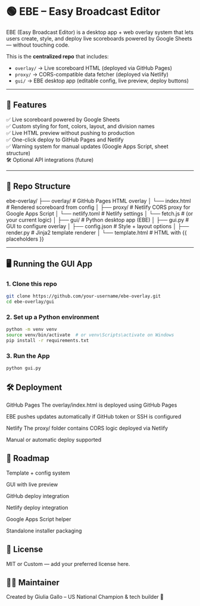 # 🟢 EBE – Easy Broadcast Editor

EBE (Easy Broadcast Editor) is a desktop app + web overlay system that lets users create, style, and deploy live scoreboards powered by Google Sheets — without touching code.

This is the **centralized repo** that includes:
- `overlay/` → Live scoreboard HTML (deployed via GitHub Pages)
- `proxy/` → CORS-compatible data fetcher (deployed via Netlify)
- `gui/` → EBE desktop app (editable config, live preview, deploy buttons)

---

## 🚀 Features

✅ Live scoreboard powered by Google Sheets  
✅ Custom styling for font, colors, layout, and division names  
✅ Live HTML preview without pushing to production  
✅ One-click deploy to GitHub Pages and Netlify  
✅ Warning system for manual updates (Google Apps Script, sheet structure)  
🛠 Optional API integrations (future)

---

## 📁 Repo Structure

ebe-overlay/
├── overlay/ # GitHub Pages HTML overlay
│ └── index.html # Rendered scoreboard from config
│
├── proxy/ # Netlify CORS proxy for Google Apps Script
│ └── netlify.toml # Netlify settings
│ └── fetch.js # (or your current logic)
│
├── gui/ # Python desktop app (EBE)
│ ├── gui.py # GUI to configure overlay
│ ├── config.json # Style + layout options
│ ├── render.py # Jinja2 template renderer
│ └── template.html # HTML with {{ placeholders }}


---

## 🖥️ Running the GUI App

### 1. Clone this repo

```bash
git clone https://github.com/your-username/ebe-overlay.git
cd ebe-overlay/gui
```

### 2. Set up a Python environment

```bash
python -m venv venv
source venv/bin/activate  # or venv\Scripts\activate on Windows
pip install -r requirements.txt
```


### 3. Run the App
```bash
python gui.py
```

## 🛠 Deployment
GitHub Pages
The overlay/index.html is deployed using GitHub Pages

EBE pushes updates automatically if GitHub token or SSH is configured

Netlify
The proxy/ folder contains CORS logic deployed via Netlify

Manual or automatic deploy supported

## 🧠 Roadmap
 Template + config system

 GUI with live preview

 GitHub deploy integration

 Netlify deploy integration

 Google Apps Script helper

 Standalone installer packaging

## 📖 License
MIT or Custom — add your preferred license here.

## 🙋‍♀️ Maintainer
Created by Giulia Gallo – US National Champion & tech builder 💚
